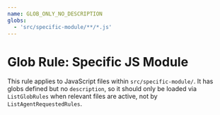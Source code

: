 ```yaml
---
name: GLOB_ONLY_NO_DESCRIPTION
globs:
  - 'src/specific-module/**/*.js'
---
```


# Glob Rule: Specific JS Module

This rule applies to JavaScript files within `src/specific-module/`.
It has globs defined but no `description`, so it should only be loaded via `ListGlobRules` when relevant files are active, not by `ListAgentRequestedRules`.
